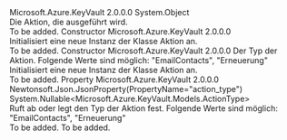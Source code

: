 <Type Name="Action" FullName="Microsoft.Azure.KeyVault.Models.Action">
  <TypeSignature Language="C#" Value="public class Action" />
  <TypeSignature Language="ILAsm" Value=".class public auto ansi beforefieldinit Action extends System.Object" />
  <TypeSignature Language="DocId" Value="T:Microsoft.Azure.KeyVault.Models.Action" />
  <TypeSignature Language="VB.NET" Value="Public Class Action" />
  <TypeSignature Language="F#" Value="type Action = class" />
  <AssemblyInfo>
    <AssemblyName>Microsoft.Azure.KeyVault</AssemblyName>
    <AssemblyVersion>2.0.0.0</AssemblyVersion>
  </AssemblyInfo>
  <Base>
    <BaseTypeName>System.Object</BaseTypeName>
  </Base>
  <Interfaces />
  <Docs>
    <summary>
            Die Aktion, die ausgeführt wird.
            </summary>
    <remarks>To be added.</remarks>
  </Docs>
  <Members>
    <Member MemberName=".ctor">
      <MemberSignature Language="C#" Value="public Action ();" />
      <MemberSignature Language="ILAsm" Value=".method public hidebysig specialname rtspecialname instance void .ctor() cil managed" />
      <MemberSignature Language="DocId" Value="M:Microsoft.Azure.KeyVault.Models.Action.#ctor" />
      <MemberSignature Language="VB.NET" Value="Public Sub New ()" />
      <MemberType>Constructor</MemberType>
      <AssemblyInfo>
        <AssemblyName>Microsoft.Azure.KeyVault</AssemblyName>
        <AssemblyVersion>2.0.0.0</AssemblyVersion>
      </AssemblyInfo>
      <Parameters />
      <Docs>
        <summary>
            Initialisiert eine neue Instanz der Klasse Aktion an.
            </summary>
        <remarks>To be added.</remarks>
      </Docs>
    </Member>
    <Member MemberName=".ctor">
      <MemberSignature Language="C#" Value="public Action (Nullable&lt;Microsoft.Azure.KeyVault.Models.ActionType&gt; actionType = null);" />
      <MemberSignature Language="ILAsm" Value=".method public hidebysig specialname rtspecialname instance void .ctor(valuetype System.Nullable`1&lt;valuetype Microsoft.Azure.KeyVault.Models.ActionType&gt; actionType) cil managed" />
      <MemberSignature Language="DocId" Value="M:Microsoft.Azure.KeyVault.Models.Action.#ctor(System.Nullable{Microsoft.Azure.KeyVault.Models.ActionType})" />
      <MemberSignature Language="VB.NET" Value="Public Sub New (Optional actionType As Nullable(Of ActionType) = null)" />
      <MemberSignature Language="F#" Value="new Microsoft.Azure.KeyVault.Models.Action : Nullable&lt;Microsoft.Azure.KeyVault.Models.ActionType&gt; -&gt; Microsoft.Azure.KeyVault.Models.Action" Usage="new Microsoft.Azure.KeyVault.Models.Action actionType" />
      <MemberType>Constructor</MemberType>
      <AssemblyInfo>
        <AssemblyName>Microsoft.Azure.KeyVault</AssemblyName>
        <AssemblyVersion>2.0.0.0</AssemblyVersion>
      </AssemblyInfo>
      <Parameters>
        <Parameter Name="actionType" Type="System.Nullable&lt;Microsoft.Azure.KeyVault.Models.ActionType&gt;" />
      </Parameters>
      <Docs>
        <param name="actionType">Der Typ der Aktion. Folgende Werte sind möglich: "EmailContacts", "Erneuerung"</param>
        <summary>
            Initialisiert eine neue Instanz der Klasse Aktion an.
            </summary>
        <remarks>To be added.</remarks>
      </Docs>
    </Member>
    <Member MemberName="ActionType">
      <MemberSignature Language="C#" Value="public Nullable&lt;Microsoft.Azure.KeyVault.Models.ActionType&gt; ActionType { get; set; }" />
      <MemberSignature Language="ILAsm" Value=".property instance valuetype System.Nullable`1&lt;valuetype Microsoft.Azure.KeyVault.Models.ActionType&gt; ActionType" />
      <MemberSignature Language="DocId" Value="P:Microsoft.Azure.KeyVault.Models.Action.ActionType" />
      <MemberSignature Language="VB.NET" Value="Public Property ActionType As Nullable(Of ActionType)" />
      <MemberSignature Language="F#" Value="member this.ActionType : Nullable&lt;Microsoft.Azure.KeyVault.Models.ActionType&gt; with get, set" Usage="Microsoft.Azure.KeyVault.Models.Action.ActionType" />
      <MemberType>Property</MemberType>
      <AssemblyInfo>
        <AssemblyName>Microsoft.Azure.KeyVault</AssemblyName>
        <AssemblyVersion>2.0.0.0</AssemblyVersion>
      </AssemblyInfo>
      <Attributes>
        <Attribute>
          <AttributeName>Newtonsoft.Json.JsonProperty(PropertyName="action_type")</AttributeName>
        </Attribute>
      </Attributes>
      <ReturnValue>
        <ReturnType>System.Nullable&lt;Microsoft.Azure.KeyVault.Models.ActionType&gt;</ReturnType>
      </ReturnValue>
      <Docs>
        <summary>
            Ruft ab oder legt den Typ der Aktion fest. Folgende Werte sind möglich: "EmailContacts", "Erneuerung"
            </summary>
        <value>To be added.</value>
        <remarks>To be added.</remarks>
      </Docs>
    </Member>
  </Members>
</Type>